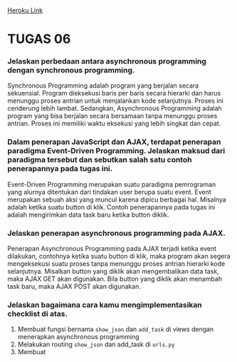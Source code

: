 [Heroku Link](https://tugasduapbpraihankusui.herokuapp.com/todolist/)

# TUGAS 06

### Jelaskan perbedaan antara asynchronous programming dengan synchronous programming.
Synchronous Programming adalah program yang berjalan secara sekuensial. Program dieksekusi baris per baris secara hierarki dan harus menunggu proses antrian untuk menjalankan kode selanjutnya. Proses ini cenderung lebih lambat. Sedangkan, Asynchronous Programming adalah program yang bisa berjalan secara bersamaan tanpa menunggu proses antrian. Proses ini memiliki waktu eksekusi yang lebih singkat dan cepat.

### Dalam penerapan JavaScript dan AJAX, terdapat penerapan paradigma Event-Driven Programming. Jelaskan maksud dari paradigma tersebut dan sebutkan salah satu contoh penerapannya pada tugas ini.
Event-Driven Programming merupakan suatu paradigma pemrograman yang alurnya ditentukan dari tindakan user berupa suatu event. Event merupakan sebuah aksi yang muncul karena dipicu berbagai hal. Misalnya adalah ketika suatu button di klik.
Contoh penerapannya pada tugas ini adalah mengirimkan data task baru ketika button diklik.

### Jelaskan penerapan asynchronous programming pada AJAX.
Penerapan Asynchronous Programming pada AJAX terjadi ketika event dilakukan, contohnya ketika suatu button di klik, maka program akan segera mengeksekusi suatu proses tanpa menunggu proses antrian hierarki kode selanjutnya. Misalkan button yang diklik akan mengembalikan data task, maka AJAX GET akan digunakan. Bila button yang diklik akan menambah task baru, maka AJAX POST akan digunakan.

### Jelaskan bagaimana cara kamu mengimplementasikan checklist di atas.
1. Membuat fungsi bernama `show_json` dan `add_task` di views dengan menerapkan asynchronous programming
2. Melakukan routing `show_json` dan add_task di `urls.py`
3. Membuat <script> di `todolist.html` untuk membuat card lalu mengarahkannya ke fungsi `add_task` untuk membuat object task baru dan mereturn hasil POST
4. Melakukan request GET ke `todolist/json` lalu map ke data. Setiap iterasi akan menambahkan card sehingga dapat muncul pada halaman
5. Membuat modal untuk membuat card baru dan membuat fungsi POST yang akan berjalan saat button `Tambah Task` diklik. Apabila POST sukses, data akan ditambah dengan card yang baru dibuat.
